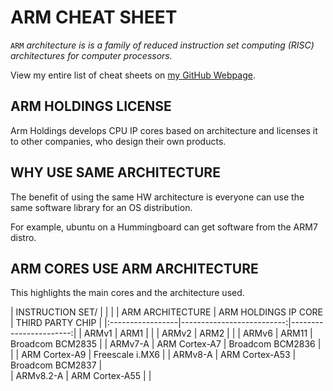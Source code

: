 # ARM CHEAT SHEET

`ARM` _architecture is is a family of reduced instruction
set computing (RISC) architectures for computer processors._

View my entire list of cheat sheets on
[my GitHub Webpage](https://jeffdecola.github.io/my-cheat-sheets/).

## ARM HOLDINGS LICENSE

Arm Holdings develops CPU IP cores based on architecture
and licenses it to other companies, who design their own products.

## WHY USE SAME ARCHITECTURE

The benefit of using the same HW architecture is
everyone can use the same software library for an OS distribution.

For example, ubuntu on a Hummingboard can get software from
the ARM7 distro.

## ARM CORES USE ARM ARCHITECTURE

This highlights the main cores and the architecture used.

| INSTRUCTION SET/ |                           |                        |
| ARM ARCHITECTURE |      ARM HOLDINGS IP CORE |       THIRD PARTY CHIP |
|:-----------------|--------------------------:|-----------------------:|
| ARMv1            |                      ARM1 |                        |
| ARMv2            |                      ARM2 |                        |
| ARMv6            |                     ARM11 |       Broadcom BCM2835 |
| ARMv7-A          |             ARM Cortex-A7 |       Broadcom BCM2836 |
|                  |             ARM Cortex-A9 |        Freescale i.MX6 |
| ARMv8-A          |            ARM Cortex-A53 |       Broadcom BCM2837 |        
| ARMv8.2-A        |            ARM Cortex-A55 |                        |  




